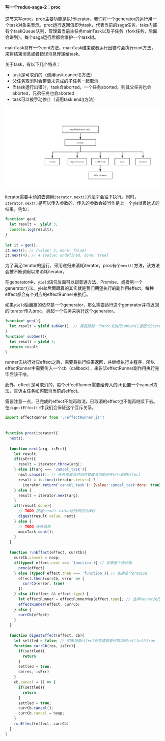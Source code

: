 #### 写一个redux-saga-2：proc
这节来写proc。proc主要功能是执行iterator。我们将一个generator的运行用一个task对象来表示。proc运行返回值即为task，代表当前的saga任务。taks内部有个taskQueue队列，管理着当前主任务mainTask以及子任务（fork任务，后面会讲到）。每个saga运行后都会维护一个task树。

mainTask具有一个cont方法，mainTask结束或者运行出错时会执行cont方法，来将结束消息或者错误消息传递给task。



关于task，有以下几个特点：

- task是可取消的（调用task.cancel()方法）
- 父任务取消时会带着未完成的子任务一起取消
- 当task运行出错时，task会aborted，一个任务aborted，则其父任务也会aborted，兄弟任务也会aborted
- task可以被手动停止（调用task.end()方法）

![](./img/saga代码调用结构.png)

iterator需要手动的去调用`iterator.next()`方法才会往下执行。同时，`iterator.next()`是可以传入参数的，传入的参数会被当作是上一个yield表达式的结果。例如：

```javascript
function* gen{
  let result =  yield 3;
  console.log(result);
}

let it = gen();
it.next(); // {value: 3, done: false}
it.next(4); // 4 {value: undefined, done: true}
```







为了满足iterator的运行，采用递归来消耗iterator。proc有个`next()`方法，该方法会被不断调用以来消耗iterator。

在generator中，`yield`语句后面可以跟普通方法、Promise、或者另一个generator方法。yield后面跟着的其实就是我们期望执行的副作用effect，每种effect都会有个对应的effectRunner来执行。

如果`yield`后面跟的依然是一个generator，那么需要运行这个generator并将返回的iterator传入proc，另起一个任务来执行这个generator。

```javascript
function* gen(){
  let result = yield subGen(); // 需要另起一个proc来执行subGen()返回的iterator
}
function* subGen(){
  let result = yield 4;
  return result
}
```

runner去执行对应effect之后，需要将执行结果返回，并继续执行主程序，所以effectRunner中需要传入一个cb（callback），来告诉effectRunner副作用执行完毕后该干啥。

此外，effect 是可取消的，每个effectRunner需要给传入的cb设置一个cancel方法，告诉主任务如何取消当前的effect。

需要注意一点，已完成的effect不能再取消，已取消的effect也不能再继续下去。在`digestEffect()`中我们会保证这个互斥关系。

```javascript
import effectRunner from './effectRunner.js'；


function proc(iterator){
  next();
	
  function next(arg, isErr){
    let result;
    if(isErr){
      result = iterator.throw(arg);
    } else if(arg === 'cancel_task'){
      next.cancel(); // 任务在取消时同时要取消当前还在运行着的effect
      result = is.func(iterator.return) ? 
        iterator.return('cancel_task'): {value:'cancel_task'done: true}
    } else {
      result = iterator.next(arg);
    }
    if(!result.done){
      // TODO 根据result.value进行相应的操作
      digest(result.value, next)
    } else {
      // TODO 任务结束
      mainTask.cont();
    }
  }
  
  function runEffect(effect, currCb){
    currCb.cancel = noop;
    if(typeof effect.next === 'function'){ // 如果是个迭代器
      proc(effect)
    } else (typeof effect.then === 'function'){ // 如果是个promise
      effect.then(currCb, error => {
        currCb(error, true)
      })
    } else if(effect && effect.type) {
      let effectRunner = effectRunnerMap[effect.type]; // 选择runner执行effect
      effectRunner(effect, currCb)
    } else {
      currCb(effect)
    }
  }
  
  function digestEffect(effect, cb){
    let settled = false; // 如果当前effect已完成或者已取消则settled为true
    function currCb(res, isErr){
      if(settled){
        return
      }
      settled = true;
      cb(res, isErr)
    }
    cb.cancel = () => {
      if(settled){
        return
      }
      settled = true;
      currCb.cancel();
      currCb.cancel = noop;
    }
    runEffect(effect, currCb)
  }
}
```
